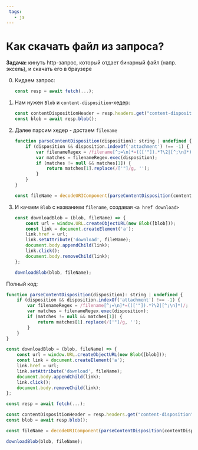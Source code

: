 ```yaml
---
 tags:
   - js
---
```


# Как скачать файл из запроса?

**Задача:** кинуть http-запрос, который отдает бинарный файл (напр. эксель), и скачать его в браузере

0. Кидаем запрос:

    ```js
    const resp = await fetch(...);
    ```

1. Нам нужен `Blob` и  `content-disposition`-хедер:

    ```js
    const contentDispositionHeader = resp.headers.get("content-disposition");
    const blob = await resp.blob();
    ```

2. Далее парсим хедер - достаем `filename`

    ```js
    function parseContentDisposition(disposition): string | undefined {
        if (disposition && disposition.indexOf('attachment') !== -1) {
            var filenameRegex = /filename[^;=\n]*=((['"]).*?\2|[^;\n]*)/;
            var matches = filenameRegex.exec(disposition);
            if (matches != null && matches[1]) {
                return matches[1].replace(/['"]/g, '');
            }
        }
    }
    
    const fileName = decodeURIComponent(parseContentDisposition(contentDispositionHeader));
    ```

3. И качаем `Blob` с названием `filename`, создавая `<a href download>`

    ```js
    const downloadBlob = (blob, fileName) => {
        const url = window.URL.createObjectURL(new Blob([blob]));
        const link = document.createElement('a');
        link.href = url;
        link.setAttribute('download', fileName);
        document.body.appendChild(link);
        link.click();
        document.body.removeChild(link);
    };
    
    downloadBlob(blob, fileName);
    
    ```

Полный код:

```js
function parseContentDisposition(disposition): string | undefined {
    if (disposition && disposition.indexOf('attachment') !== -1) {
        var filenameRegex = /filename[^;=\n]*=((['"]).*?\2|[^;\n]*)/;
        var matches = filenameRegex.exec(disposition);
        if (matches != null && matches[1]) {
            return matches[1].replace(/['"]/g, '');
        }
    }
}

const downloadBlob = (blob, fileName) => {
    const url = window.URL.createObjectURL(new Blob([blob]));
    const link = document.createElement('a');
    link.href = url;
    link.setAttribute('download', fileName);
    document.body.appendChild(link);
    link.click();
    document.body.removeChild(link);
};

const resp = await fetch(...);

const contentDispositionHeader = resp.headers.get("content-disposition");
const blob = await resp.blob();

const fileName = decodeURIComponent(parseContentDisposition(contentDispositionHeader));

downloadBlob(blob, fileName);
```